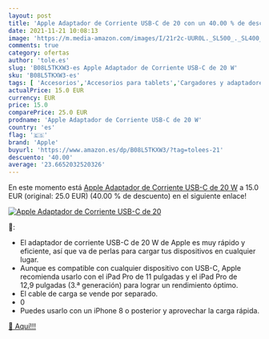 ```yaml
---
layout: post
title: 'Apple Adaptador de Corriente USB-C de 20 con un 40.00 % de descuento'
date: 2021-11-21 10:08:13
image: 'https://m.media-amazon.com/images/I/21r2c-UUR0L._SL500_._SL400_.jpg'
comments: true
category: ofertas
author: 'tole.es'
slug: 'B08L5TKXW3-es Apple Adaptador de Corriente USB-C de 20 W'
sku: 'B08L5TKXW3-es'
tags: [ 'Accesorios','Accesorios para tablets','Cargadores y adaptadores para tablets','Informática','apple', ]
actualPrice: 15.0 EUR
currency: EUR
price: 15.0
comparePrice: 25.0 EUR
prodname: 'Apple Adaptador de Corriente USB-C de 20 W'
country: 'es'
flag: '🇪🇸'
brand: 'Apple'
buyurl: 'https://www.amazon.es/dp/B08L5TKXW3/?tag=tolees-21'
descuento: '40.00'
average: '23.6652032520326'
---
```


En este momento está [Apple Adaptador de Corriente USB-C de 20 W](https://www.amazon.es/dp/B08L5TKXW3/?tag=tolees-21) a 15.0 EUR (original: 25.0 EUR) (40.00 %  de descuento) en el siguiente enlace!

[![Apple Adaptador de Corriente USB-C de 20](https://m.media-amazon.com/images/I/21r2c-UUR0L._SL500_._SL400_.jpg)](https://www.amazon.es/dp/B08L5TKXW3/?tag=tolees-21)

🔎:

- El adaptador de corriente USB-C de 20 W de Apple es muy rápido y eficiente, así que va de perlas para cargar tus dispositivos en cualquier lugar.
- Aunque es compatible con cualquier dispositivo con USB-C, Apple recomienda usarlo con el iPad Pro de 11 pulgadas y el iPad Pro de 12,9 pulgadas (3.ª generación) para lograr un rendimiento óptimo.
- El cable de carga se vende por separado.
- 0
- Puedes usarlo con un iPhone 8 o posterior y aprovechar la carga rápida.

[🛒 Aquí!!!](https://www.amazon.es/dp/B08L5TKXW3/?tag=tolees-21)
